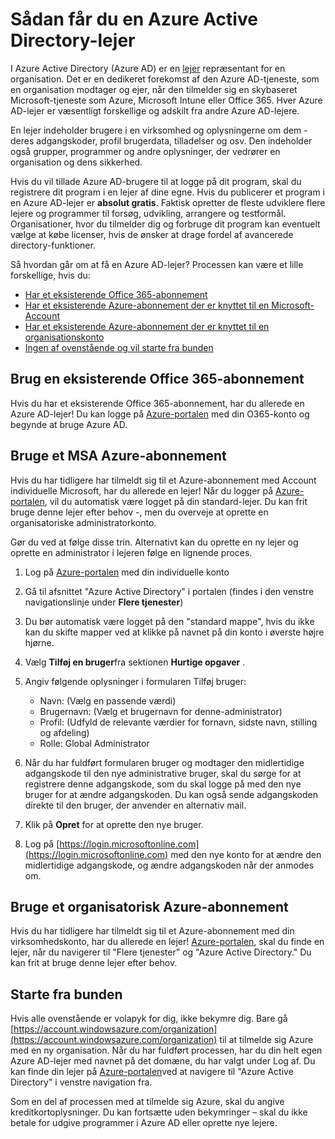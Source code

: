 <properties
    pageTitle="Sådan får du en Azure AD-lejer | Microsoft Azure"
    description="Sådan får du en Azure Active Directory-lejer til registrering og opbygning af programmer."
    services="active-directory"
    documentationCenter=""
    authors="dstrockis"
    manager="terrylan"
    editor=""/>

<tags
    ms.service="active-directory"
    ms.workload="identity"
    ms.tgt_pltfrm="na"
    ms.devlang="na"
    ms.topic="hero-article"
    ms.date="09/28/2015"
    ms.author="dastrock"/>

# <a name="how-to-get-an-azure-active-directory-tenant"></a>Sådan får du en Azure Active Directory-lejer

I Azure Active Directory (Azure AD) er en [lejer](https://msdn.microsoft.com/library/azure/jj573650.aspx#BKMK_WhatIsAnAzureADTenant) repræsentant for en organisation.  Det er en dedikeret forekomst af den Azure AD-tjeneste, som en organisation modtager og ejer, når den tilmelder sig en skybaseret Microsoft-tjeneste som Azure, Microsoft Intune eller Office 365.  Hver Azure AD-lejer er væsentligt forskellige og adskilt fra andre Azure AD-lejere.  

En lejer indeholder brugere i en virksomhed og oplysningerne om dem - deres adgangskoder, profil brugerdata, tilladelser og osv.  Den indeholder også grupper, programmer og andre oplysninger, der vedrører en organisation og dens sikkerhed.

Hvis du vil tillade Azure AD-brugere til at logge på dit program, skal du registrere dit program i en lejer af dine egne.  Hvis du publicerer et program i en Azure AD-lejer er **absolut gratis**.  Faktisk opretter de fleste udviklere flere lejere og programmer til forsøg, udvikling, arrangere og testformål.  Organisationer, hvor du tilmelder dig og forbruge dit program kan eventuelt vælge at købe licenser, hvis de ønsker at drage fordel af avancerede directory-funktioner.

Så hvordan går om at få en Azure AD-lejer?  Processen kan være et lille forskellige, hvis du:

- [Har et eksisterende Office 365-abonnement](#use-an-existing-office-365-subscription)
- [Har et eksisterende Azure-abonnement der er knyttet til en Microsoft-Account](#use-an-msa-azure-subscription)
- [Har et eksisterende Azure-abonnement der er knyttet til en organisationskonto](#use-an-organizational-azure-subscription)
- [Ingen af ovenstående og vil starte fra bunden](#start-from-scratch)

## <a name="use-an-existing-office-365-subscription"></a>Brug en eksisterende Office 365-abonnement
Hvis du har et eksisterende Office 365-abonnement, har du allerede en Azure AD-lejer! Du kan logge på [Azure-portalen](https://portal.azure.com) med din O365-konto og begynde at bruge Azure AD.

## <a name="use-an-msa-azure-subscription"></a>Bruge et MSA Azure-abonnement
Hvis du har tidligere har tilmeldt sig til et Azure-abonnement med Account individuelle Microsoft, har du allerede en lejer!  Når du logger på [Azure-portalen](https://portal.azure.com), vil du automatisk være logget på din standard-lejer. Du kan frit bruge denne lejer efter behov -, men du overveje at oprette en organisatoriske administratorkonto.

Gør du ved at følge disse trin.  Alternativt kan du oprette en ny lejer og oprette en administrator i lejeren følge en lignende proces.

1.  Log på [Azure-portalen](https://portal.azure.com) med din individuelle konto
2.  Gå til afsnittet "Azure Active Directory" i portalen (findes i den venstre navigationslinje under **Flere tjenester**)
3.  Du bør automatisk være logget på den "standard mappe", hvis du ikke kan du skifte mapper ved at klikke på navnet på din konto i øverste højre hjørne.
4.  Vælg **Tilføj en bruger**fra sektionen **Hurtige opgaver** .
5.  Angiv følgende oplysninger i formularen Tilføj bruger:

    - Navn: (Vælg en passende værdi)
    - Brugernavn: (Vælg et brugernavn for denne-administrator)
    - Profil: (Udfyld de relevante værdier for fornavn, sidste navn, stilling og afdeling)
    - Rolle: Global Administrator

6.  Når du har fuldført formularen bruger og modtager den midlertidige adgangskode til den nye administrative bruger, skal du sørge for at registrere denne adgangskode, som du skal logge på med den nye bruger for at ændre adgangskoden. Du kan også sende adgangskoden direkte til den bruger, der anvender en alternativ mail.
7.  Klik på **Opret** for at oprette den nye bruger.
8.  Log på [https://login.microsoftonline.com](https://login.microsoftonline.com) med den nye konto for at ændre den midlertidige adgangskode, og ændre adgangskoden når der anmodes om.


## <a name="use-an-organizational-azure-subscription"></a>Bruge et organisatorisk Azure-abonnement
Hvis du har tidligere har tilmeldt sig til et Azure-abonnement med din virksomhedskonto, har du allerede en lejer!  [Azure-portalen](https://portal.azure.com), skal du finde en lejer, når du navigerer til "Flere tjenester" og "Azure Active Directory."  Du kan frit at bruge denne lejer efter behov. 


## <a name="start-from-scratch"></a>Starte fra bunden
Hvis alle ovenstående er volapyk for dig, ikke bekymre dig.  Bare gå [https://account.windowsazure.com/organization](https://account.windowsazure.com/organization) til at tilmelde sig Azure med en ny organisation.  Når du har fuldført processen, har du din helt egen Azure AD-lejer med navnet på det domæne, du har valgt under Log af.  Du kan finde din lejer på [Azure-portalen](https://portal.azure.com)ved at navigere til "Azure Active Directory" i venstre navigation fra.

Som en del af processen med at tilmelde sig Azure, skal du angive kreditkortoplysninger.  Du kan fortsætte uden bekymringer – skal du ikke betale for udgive programmer i Azure AD eller oprette nye lejere.
